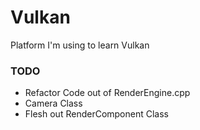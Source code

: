 # Vulkan
Platform I'm using to learn Vulkan

### TODO
- Refactor Code out of RenderEngine.cpp
- Camera Class
- Flesh out RenderComponent Class
